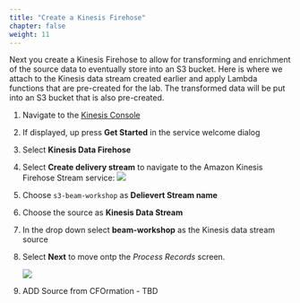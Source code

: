 ```yaml
---
title: "Create a Kinesis Firehose"
chapter: false
weight: 11
---
```


Next you create a Kinesis Firehose to allow for transforming and enrichment of the source data to eventually store into an S3 bucket. Here is where we attach to the Kinesis data stream created earlier and apply Lambda functions that are pre-created for the lab. The transformed data will be put into an S3 bucket that is also pre-created.

1. Navigate to the [Kinesis Console](https://console.aws.amazon.com/kinesis)

1. If displayed, up press **Get Started** in the service welcome dialog

1. Select **Kinesis Data Firehose**

1. Select **Create delivery stream** to navigate to the Amazon Kinesis Firehose Stream service:
   ![](/images/kfh-create.png)

1. Choose `s3-beam-workshop` as **Delievert Stream name**

1. Choose the source as **Kinesis Data Stream**

1. In the drop down select **beam-workshop** as the Kinesis data stream source

1. Select **Next** to move ontp the _Process Records_ screen.

   ![](/images/kfh-selectsource.png)

1. ADD Source from CFOrmation - TBD
